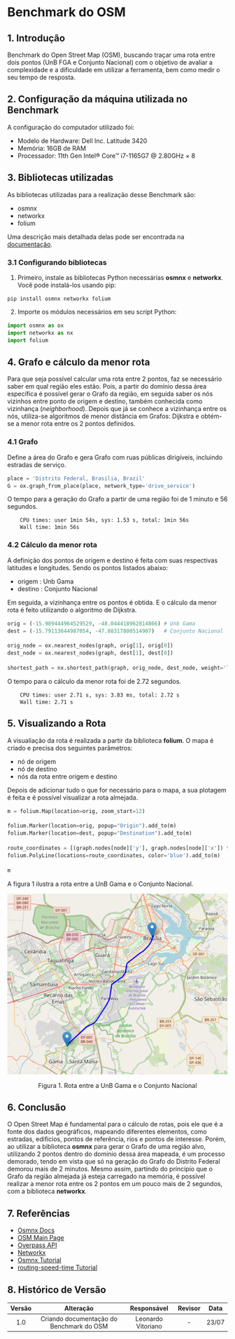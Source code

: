 # Benchmark do OSM

## 1. Introdução 

Benchmark do Open Street Map (OSM), buscando traçar uma rota entre dois pontos (UnB FGA e Conjunto Nacional) com o objetivo de avaliar a complexidade e a dificuldade em utilizar a ferramenta, bem como medir o seu tempo de resposta.

## 2. Configuração da máquina utilizada no Benchmark

A configuração do computador utilizado foi:

- Modelo de Hardware: Dell Inc. Latitude 3420
- Memória: 16GB de RAM 
- Processador: 11th Gen Intel® Core™ i7-1165G7 @ 2.80GHz × 8


## 3. Bibliotecas utilizadas

As bibliotecas utilizadas para a realização desse Benchmark são:

- osmnx
- networkx
- folium

Uma descrição mais detalhada delas pode ser encontrada na [documentação](https://residenciaticbrisa.github.io/02_RotaOnibus/#/./Estudos/OpenStreetMap?id=_31-biblioteca-osmnx). 

### 3.1 Configurando bibliotecas

1. Primeiro, instale as bibliotecas Python necessárias **osmnx** e **networkx**. Você pode instalá-los usando pip:

```
pip install osmnx networkx folium
```

2. Importe os módulos necessários em seu script Python:

```python
import osmnx as ox
import networkx as nx
import folium
```

## 4. Grafo e cálculo da menor rota

Para que seja possível calcular uma rota entre 2 pontos, faz se necessário saber em qual região eles estão. Pois, a partir do domínio dessa área específica é possível gerar o Grafo da região, em seguida saber os nós vizinhos entre ponto de origem e destino, também conhecida como vizinhança (*neighborhood*). Depois que já se conhece a vizinhança entre os nós, utiliza-se algoritmos de menor distância em Grafos: Dijkstra e obtém-se a menor rota entre os 2 pontos definidos.

### 4.1 Grafo

Define a área do Grafo e gera Grafo com ruas públicas dirigíveis, incluindo estradas de serviço.

```python
place = 'Distrito Federal, Brasilia, Brazil'
G = ox.graph_from_place(place, network_type='drive_service')
```

O tempo para a geração do Grafo a partir de uma região foi de 1 minuto e 56 segundos. 

        CPU times: user 1min 54s, sys: 1.53 s, total: 1min 56s
        Wall time: 1min 56s

### 4.2 Cálculo da menor rota 

A definição dos pontos de origem e destino é feita com suas respectivas latitudes e longitudes. Sendo os pontos listados abaixo:

- origem : Unb Gama
- destino : Conjunto Nacional

Em seguida, a vizinhança entre os pontos é obtida. E o cálculo da menor rota é feito utilizando o algoritmo de Dijkstra.

```python
orig = (-15.989444964529529, -48.044418962814866) # Unb Gama
dest = (-15.79113644987054, -47.88317800514907)   # Conjunto Nacional

orig_node = ox.nearest_nodes(graph, orig[1], orig[0])
dest_node = ox.nearest_nodes(graph, dest[1], dest[0])

shortest_path = nx.shortest_path(graph, orig_node, dest_node, weight='length')
```
O tempo para o cálculo da menor rota foi de 2.72 segundos. 

        CPU times: user 2.71 s, sys: 3.83 ms, total: 2.72 s
        Wall time: 2.71 s

## 5. Visualizando a Rota

A visualiação da rota é realizada a partir da biblioteca **folium**. O mapa é criado e precisa dos seguintes parâmetros:

- nó de origem
- nó de destino
- nós da rota entre origem e destino

Depois de adicionar tudo o que for necessário para o mapa, a sua plotagem é feita e é possível visualizar a rota almejada.

```python
m = folium.Map(location=orig, zoom_start=12)

folium.Marker(location=orig, popup="Origin").add_to(m)
folium.Marker(location=dest, popup="Destination").add_to(m)

route_coordinates = [(graph.nodes[node]['y'], graph.nodes[node]['x']) for node in shortest_path]
folium.PolyLine(locations=route_coordinates, color='blue').add_to(m)

m
```

A figura 1 ilustra a rota entre a UnB Gama e o Conjunto Nacional.

![mapa](./assets/Rota_UnbGama-CN.png)
<p align="center">Figura 1. Rota entre a UnB Gama e o Conjunto Nacional</p>

## 6. Conclusão

O Open Street Map é fundamental para o cálculo de rotas, pois ele que é a fonte dos dados geográficos, mapeando diferentes elementos, como estradas, edifícios, pontos de referência, rios e pontos de interesse. Porém, ao utilizar a biblioteca **osmnx** para gerar o Grafo de uma região alvo, utilizando 2 pontos dentro do domínio dessa área mapeada, é um processo demorado, tendo em vista que só na geração do Grafo do Distrito Federal demorou mais de 2 minutos. Mesmo assim, partindo do príncipio que o Grafo da região almejada já esteja carregado na memória, é possível realizar a menor rota entre os 2 pontos em um pouco mais de 2 segundos, com a biblioteca **networkx**.

## 7. Referências

- [Osmnx Docs](https://osmnx.readthedocs.io/en/stable/user-reference.html)
- [OSM Main Page](https://wiki.openstreetmap.org/wiki/Main_Page)
- [Overpass API](https://wiki.openstreetmap.org/wiki/Overpass_API)
- [Networkx](https://networkx.org/documentation/stable/auto_examples/geospatial/plot_osmnx.html)
- [Osmnx Tutorial](https://geoffboeing.com/2016/11/osmnx-python-street-networks/)
- [routing-speed-time Tutorial](https://github.com/gboeing/osmnx-examples/blob/v0.13.0/notebooks/02-routing-speed-time.ipynb)

## 8. Histórico de Versão

| Versão | Alteração | Responsável | Revisor | Data  |
| :----: | :-------: | :---------: | :-----: | :---: | 
| 1.0    | Criando documentação do Benchmark do OSM | Leonardo Vitoriano | - | 23/07 |





